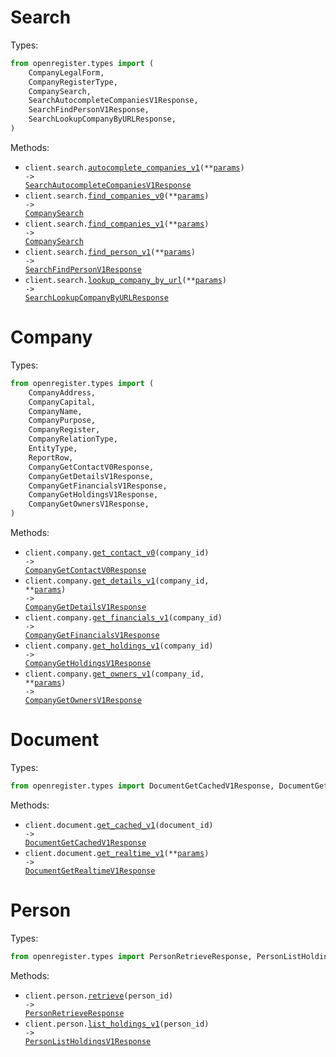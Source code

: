 # Search

Types:

```python
from openregister.types import (
    CompanyLegalForm,
    CompanyRegisterType,
    CompanySearch,
    SearchAutocompleteCompaniesV1Response,
    SearchFindPersonV1Response,
    SearchLookupCompanyByURLResponse,
)
```

Methods:

- <code title="get /v1/autocomplete/company">client.search.<a href="./src/openregister/resources/search.py">autocomplete_companies_v1</a>(\*\*<a href="src/openregister/types/search_autocomplete_companies_v1_params.py">params</a>) -> <a href="./src/openregister/types/search_autocomplete_companies_v1_response.py">SearchAutocompleteCompaniesV1Response</a></code>
- <code title="get /v0/search/company">client.search.<a href="./src/openregister/resources/search.py">find_companies_v0</a>(\*\*<a href="src/openregister/types/search_find_companies_v0_params.py">params</a>) -> <a href="./src/openregister/types/company_search.py">CompanySearch</a></code>
- <code title="post /v1/search/company">client.search.<a href="./src/openregister/resources/search.py">find_companies_v1</a>(\*\*<a href="src/openregister/types/search_find_companies_v1_params.py">params</a>) -> <a href="./src/openregister/types/company_search.py">CompanySearch</a></code>
- <code title="post /v1/search/person">client.search.<a href="./src/openregister/resources/search.py">find_person_v1</a>(\*\*<a href="src/openregister/types/search_find_person_v1_params.py">params</a>) -> <a href="./src/openregister/types/search_find_person_v1_response.py">SearchFindPersonV1Response</a></code>
- <code title="get /v0/search/lookup">client.search.<a href="./src/openregister/resources/search.py">lookup_company_by_url</a>(\*\*<a href="src/openregister/types/search_lookup_company_by_url_params.py">params</a>) -> <a href="./src/openregister/types/search_lookup_company_by_url_response.py">SearchLookupCompanyByURLResponse</a></code>

# Company

Types:

```python
from openregister.types import (
    CompanyAddress,
    CompanyCapital,
    CompanyName,
    CompanyPurpose,
    CompanyRegister,
    CompanyRelationType,
    EntityType,
    ReportRow,
    CompanyGetContactV0Response,
    CompanyGetDetailsV1Response,
    CompanyGetFinancialsV1Response,
    CompanyGetHoldingsV1Response,
    CompanyGetOwnersV1Response,
)
```

Methods:

- <code title="get /v0/company/{company_id}/contact">client.company.<a href="./src/openregister/resources/company.py">get_contact_v0</a>(company_id) -> <a href="./src/openregister/types/company_get_contact_v0_response.py">CompanyGetContactV0Response</a></code>
- <code title="get /v1/company/{company_id}">client.company.<a href="./src/openregister/resources/company.py">get_details_v1</a>(company_id, \*\*<a href="src/openregister/types/company_get_details_v1_params.py">params</a>) -> <a href="./src/openregister/types/company_get_details_v1_response.py">CompanyGetDetailsV1Response</a></code>
- <code title="get /v1/company/{company_id}/financials">client.company.<a href="./src/openregister/resources/company.py">get_financials_v1</a>(company_id) -> <a href="./src/openregister/types/company_get_financials_v1_response.py">CompanyGetFinancialsV1Response</a></code>
- <code title="get /v1/company/{company_id}/holdings">client.company.<a href="./src/openregister/resources/company.py">get_holdings_v1</a>(company_id) -> <a href="./src/openregister/types/company_get_holdings_v1_response.py">CompanyGetHoldingsV1Response</a></code>
- <code title="get /v1/company/{company_id}/owners">client.company.<a href="./src/openregister/resources/company.py">get_owners_v1</a>(company_id, \*\*<a href="src/openregister/types/company_get_owners_v1_params.py">params</a>) -> <a href="./src/openregister/types/company_get_owners_v1_response.py">CompanyGetOwnersV1Response</a></code>

# Document

Types:

```python
from openregister.types import DocumentGetCachedV1Response, DocumentGetRealtimeV1Response
```

Methods:

- <code title="get /v1/document/{document_id}">client.document.<a href="./src/openregister/resources/document.py">get_cached_v1</a>(document_id) -> <a href="./src/openregister/types/document_get_cached_v1_response.py">DocumentGetCachedV1Response</a></code>
- <code title="get /v1/document">client.document.<a href="./src/openregister/resources/document.py">get_realtime_v1</a>(\*\*<a href="src/openregister/types/document_get_realtime_v1_params.py">params</a>) -> <a href="./src/openregister/types/document_get_realtime_v1_response.py">DocumentGetRealtimeV1Response</a></code>

# Person

Types:

```python
from openregister.types import PersonRetrieveResponse, PersonListHoldingsV1Response
```

Methods:

- <code title="get /v1/person/{person_id}">client.person.<a href="./src/openregister/resources/person.py">retrieve</a>(person_id) -> <a href="./src/openregister/types/person_retrieve_response.py">PersonRetrieveResponse</a></code>
- <code title="get /v1/person/{person_id}/holdings">client.person.<a href="./src/openregister/resources/person.py">list_holdings_v1</a>(person_id) -> <a href="./src/openregister/types/person_list_holdings_v1_response.py">PersonListHoldingsV1Response</a></code>
